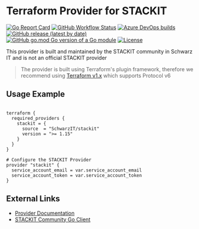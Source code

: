 # Terraform Provider for STACKIT

[![Go Report Card](https://goreportcard.com/badge/github.com/SchwarzIT/terraform-provider-stackit)](https://goreportcard.com/report/github.com/SchwarzIT/terraform-provider-stackit) <!--workflow-badge-->[![GitHub Workflow Status](https://img.shields.io/badge/Acceptance%20Tests-56%20passed-success)](https://github.com/SchwarzIT/terraform-provider-stackit/actions/workflows/acceptance_test.yml)<!--workflow-badge--> [![Azure DevOps builds](https://img.shields.io/azure-devops/build/schwarzit/schwarzit.odj.core/17957?label=E2E%20Tests)](https://dev.azure.com/schwarzit/schwarzit.odj.core/_build/latest?definitionId=17957&branchName=main) <br />[![GitHub release (latest by date)](https://img.shields.io/github/v/release/SchwarzIT/terraform-provider-stackit)](https://registry.terraform.io/providers/SchwarzIT/stackit/latest/docs) [![GitHub go.mod Go version of a Go module](https://img.shields.io/github/go-mod/go-version/gomods/athens.svg)](https://github.com/gomods/athens) [![License](https://img.shields.io/badge/License-Apache_2.0-lightgray.svg)](https://opensource.org/licenses/Apache-2.0) 

This provider is built and maintained by the STACKIT community in Schwarz IT and is not an official STACKIT provider

> The provider is built using Terraform's plugin framework, therefore we recommend using [Terraform v1.x](https://www.terraform.io/downloads) which supports Protocol v6

## Usage Example

```hcl

terraform {
  required_providers {
    stackit = {
      source  = "SchwarzIT/stackit"
      version = ">= 1.15"
    }
  }
}

# Configure the STACKIT Provider
provider "stackit" {
  service_account_email = var.service_account_email
  service_account_token = var.service_account_token
}

```

## External Links

* [Provider Documentation](https://registry.terraform.io/providers/SchwarzIT/stackit/latest/docs)
* [STACKIT Community Go Client](https://github.com/SchwarzIT/community-stackit-go-client)
